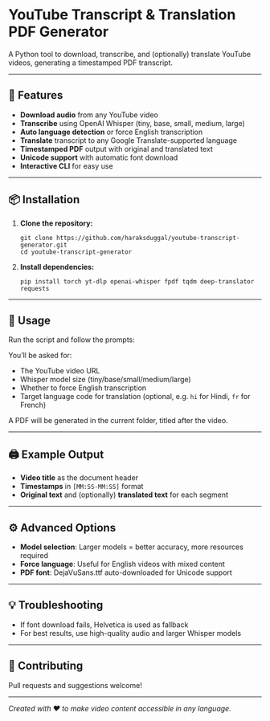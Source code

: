 # YouTube Transcript & Translation PDF Generator

A Python tool to download, transcribe, and (optionally) translate YouTube videos, generating a timestamped PDF transcript.

---

## 🚀 Features

- **Download audio** from any YouTube video
- **Transcribe** using OpenAI Whisper (tiny, base, small, medium, large)
- **Auto language detection** or force English transcription
- **Translate** transcript to any Google Translate-supported language
- **Timestamped PDF** output with original and translated text
- **Unicode support** with automatic font download
- **Interactive CLI** for easy use

---

## 📦 Installation

1. **Clone the repository:**
    ```
    git clone https://github.com/haraksduggal/youtube-transcript-generator.git
    cd youtube-transcript-generator
    ```

2. **Install dependencies:**
    ```
    pip install torch yt-dlp openai-whisper fpdf tqdm deep-translator requests
    ```

---

## 📝 Usage

Run the script and follow the prompts:

You’ll be asked for:
- The YouTube video URL
- Whisper model size (tiny/base/small/medium/large)
- Whether to force English transcription
- Target language code for translation (optional, e.g. `hi` for Hindi, `fr` for French)

A PDF will be generated in the current folder, titled after the video.

---

## 🖨️ Example Output

- **Video title** as the document header
- **Timestamps** in `[MM:SS-MM:SS]` format
- **Original text** and (optionally) **translated text** for each segment

---

## ⚙️ Advanced Options

- **Model selection**: Larger models = better accuracy, more resources required
- **Force language**: Useful for English videos with mixed content
- **PDF font**: DejaVuSans.ttf auto-downloaded for Unicode support

---

## 💡 Troubleshooting

- If font download fails, Helvetica is used as fallback
- For best results, use high-quality audio and larger Whisper models

---


## 🤝 Contributing

Pull requests and suggestions welcome!

---

*Created with ❤️ to make video content accessible in any language.*


